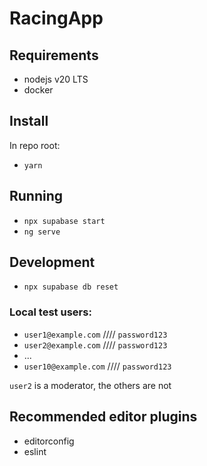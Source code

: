 # RacingApp

## Requirements

- nodejs v20 LTS
- docker

## Install

In repo root:

- `yarn`

## Running

- `npx supabase start`
- `ng serve`

## Development

- `npx supabase db reset`

### Local test users:

- `user1@example.com` //// `password123`
- `user2@example.com` //// `password123`
- ...
- `user10@example.com` //// `password123`

`user2` is a moderator, the others are not

## Recommended editor plugins

- editorconfig
- eslint
